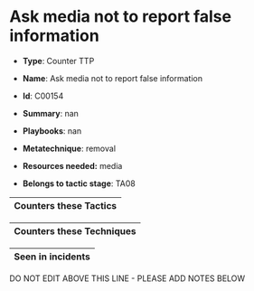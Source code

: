 # Ask media not to report false information

* **Type**: Counter TTP

* **Name**: Ask media not to report false information

* **Id**: C00154

* **Summary**: nan

* **Playbooks**: nan

* **Metatechnique**: removal

* **Resources needed:** media

* **Belongs to tactic stage**: TA08


| Counters these Tactics |
| ---------------------- |



| Counters these Techniques |
| ------------------------- |



| Seen in incidents |
| ----------------- |


DO NOT EDIT ABOVE THIS LINE - PLEASE ADD NOTES BELOW